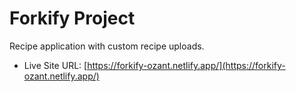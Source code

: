 # Forkify Project

Recipe application with custom recipe uploads.

- Live Site URL: [https://forkify-ozant.netlify.app/](https://forkify-ozant.netlify.app/)
